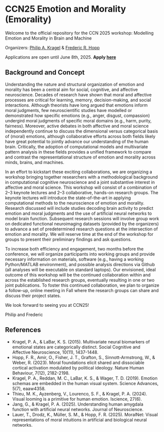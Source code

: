 # CCN25 Emotion and Morality (Emorality)
Welcome to the official repository for the CCN 2025 workshop: Modelling Emotion and Morality in Brain and Machine

Organizers: 
[Philip A. Kragel](https://www.ecco-lab.org/people) & [Frederic R. Hopp](https://leibniz-psychology.org/forschung-am-zpid/big-data-in-psychology/moral-computing-lab)

Applications are open until June 8th, 2025. **Apply [here]()**

## Background and Concept
Understanding the nature and structural organization of emotion and morality has been a central aim for social, cognitive, and affective neuroscience. Decades of research have shown that moral and affective processes are critical for learning, memory, decision-making, and social interactions. Although theorists have long argued that emotions inform moral judgments, few neuroscientific studies have modelled or demonstrated how specific emotions (e.g., anger, disgust, compassion) undergird moral judgments of specific moral domains (e.g., harm, purity, fairness). Moreover, active debates in both affective and moral science independently continue to discuss the dimensional versus categorical basis of (moral) emotions, although collaborative efforts across both fields likely have great potential to jointly advance our understanding of the human brain. Critically, the adoption of computational models and multivariate pattern analysis in these fields provides a unified framework to compare and contrast the representational structure of emotion and morality across minds, brains, and machines. 

In an effort to kickstart these exciting collaborations, we are organizing a workshop bringing together researchers with a methodological background in computational cognitive neuroscience and a joint substantive interest in affective and moral science. This workshop will consist of a combination of 2–3 keynote lectures and 2–3 collaborative, hands-on research groups. The keynote lectures will introduce the state-of-the-art in applying computational methods to the neuroscience of emotion and morality. Research discussed will include studies decoding brain activity to predict emotion and moral judgments and the use of artificial neural networks to model brain function. Subsequent research sessions will involve group work on dedicated functional neuroimaging datasets (provided by the organizers) to advance a set of predetermined research questions at the intersection of emotion and morality. We will reserve time at the end of the workshop for groups to present their preliminary findings and ask questions. 

To increase both efficiency and engagement, two months before the conference, we will organize participants into working groups and provide necessary information on materials, software (e.g., having a working Python/MATLAB environment), and possible analysis directions via Github (all analyses will be executable on standard laptops). Our envisioned, ideal outcome of this workshop will be the continued collaboration within and across the established research groups, eventually resulting in one or two joint publications. To foster this continued collaboration, we plan to organize a follow-up, online meeting in Fall where the research groups can share and discuss their project states.

We look forward to seeing you at CCN25! 

Philip and Frederic

## References
- Kragel, P. A., & LaBar, K. S. (2015). Multivariate neural biomarkers of emotional states are categorically distinct. Social Cognitive and Affective Neuroscience, 10(11), 1437-1448.
- Hopp, F. R., Amir, O., Fisher, J. T., Grafton, S., Sinnott-Armstrong, W., & Weber, R. (2023). Moral foundations elicit shared and dissociable cortical activation modulated by political ideology. Nature Human Behaviour, 7(12), 2182-2198.
- Kragel, P. A., Reddan, M. C., LaBar, K. S., & Wager, T. D. (2019). Emotion schemas are embedded in the human visual system. Science Advances, 5(7), eaaw4358.
- Thieu, M. K., Ayzenberg, V., Lourenco, S. F., & Kragel, P. A. (2024). Visual looming is a primitive for human emotion. Iscience, 27(6).
- Jang, G., & Kragel, P. A. (2025). Understanding human amygdala function with artificial neural networks. Journal of Neuroscience.
- Lauer, T., Drodz, K., Müller, S. M., & Hopp, F. R. (2025). MoralNet: Visual representations of moral intuitions in artificial and biological neural networks. 
